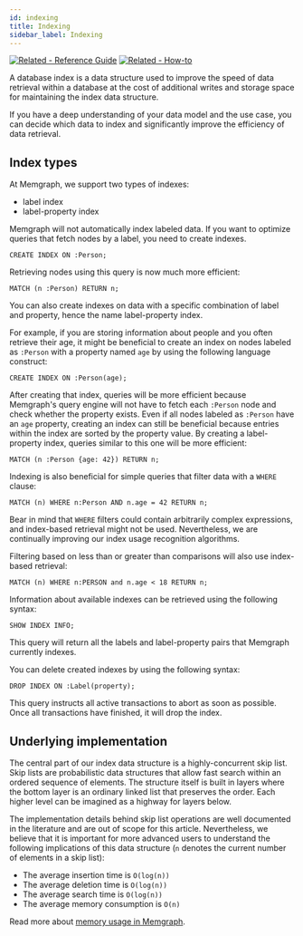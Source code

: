 ```yaml
---
id: indexing
title: Indexing
sidebar_label: Indexing
---
```


[![Related - Reference
Guide](https://img.shields.io/static/v1?label=Related&message=Reference%20Guide&color=yellow&style=for-the-badge)](/reference-guide/indexing.md)
[![Related -
How-to](https://img.shields.io/static/v1?label=Related&message=How-to&color=blue&style=for-the-badge)](/how-to-guides/indexes.md)

A database index is a data structure used to improve the speed of data retrieval
within a database at the cost of additional writes and storage space for
maintaining the index data structure.

If you have a deep understanding of your data model and the use case, you can
decide which data to index and significantly improve the efficiency of data
retrieval.

## Index types

At Memgraph, we support two types of indexes:

- label index
- label-property index

Memgraph will not automatically index labeled data. If you want to optimize
queries that fetch nodes by a label, you need to create indexes.

```cypher
CREATE INDEX ON :Person;
```

Retrieving nodes using this query is now much more efficient:

```cypher
MATCH (n :Person) RETURN n;
```

You can also create indexes on data with a specific combination of label and
property, hence the name label-property index.

For example, if you are storing information about people and you often retrieve
their age, it might be beneficial to create an index on nodes labeled as
`:Person` with a property named `age` by using the following language construct:

```cypher
CREATE INDEX ON :Person(age);
```

After creating that index, queries will be more efficient because Memgraph's
query engine will not have to fetch each `:Person` node and check whether the
property exists. Even if all nodes labeled as `:Person` have an `age` property,
creating an index can still be beneficial because entries within the index are
sorted by the property value. By creating a label-property index, queries
similar to this one will be more efficient:

```cypher
MATCH (n :Person {age: 42}) RETURN n;
```

Indexing is also beneficial for simple queries that filter data with a `WHERE`
clause:

```cypher
MATCH (n) WHERE n:Person AND n.age = 42 RETURN n;
```

Bear in mind that `WHERE` filters could contain arbitrarily complex expressions,
and index-based retrieval might not be used. Nevertheless, we are continually
improving our index usage recognition algorithms.

Filtering based on less than or greater than comparisons will also use
index-based retrieval:

```cypher
MATCH (n) WHERE n:PERSON and n.age < 18 RETURN n;
```

Information about available indexes can be retrieved using the following syntax:

```cypher
SHOW INDEX INFO;
```

This query will return all the labels and label-property pairs that Memgraph
currently indexes.

You can delete created indexes by using the following syntax:

```cypher
DROP INDEX ON :Label(property);
```

This query instructs all active transactions to abort as soon as possible. Once
all transactions have finished, it will drop the index.

## Underlying implementation

The central part of our index data structure is a highly-concurrent skip list.
Skip lists are probabilistic data structures that allow fast search within an
ordered sequence of elements. The structure itself is built in layers where the
bottom layer is an ordinary linked list that preserves the order. Each higher
level can be imagined as a highway for layers below.

The implementation details behind skip list operations are well documented in
the literature and are out of scope for this article. Nevertheless, we believe
that it is important for more advanced users to understand the following
implications of this data structure (`n` denotes the current number of elements
in a skip list):

- The average insertion time is `O(log(n))`
- The average deletion time is `O(log(n))`
- The average search time is `O(log(n))`
- The average memory consumption is `O(n)`
  
Read more about [memory usage in Memgraph](/under-the-hood/storage.md). 